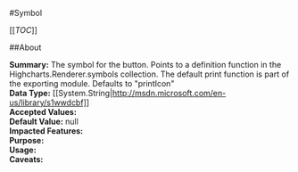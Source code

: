 #Symbol

[[_TOC_]]

##About

**Summary:**  The symbol for the button. Points to a definition function in the  Highcharts.Renderer.symbols collection. The default print function is part of the exporting module. Defaults to "printIcon"   
**Data Type:** [[System.String|http://msdn.microsoft.com/en-us/library/s1wwdcbf]]  
**Accepted Values:**   
**Default Value:** null  
**Impacted Features:**   
**Purpose:**   
**Usage:**   
**Caveats:**   

